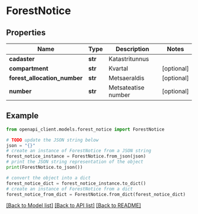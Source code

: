# ForestNotice


## Properties

Name | Type | Description | Notes
------------ | ------------- | ------------- | -------------
**cadaster** | **str** | Katastritunnus | 
**compartment** | **str** | Kvartal | [optional] 
**forest_allocation_number** | **str** | Metsaeraldis | [optional] 
**number** | **str** | Metsateatise number | [optional] 

## Example

```python
from openapi_client.models.forest_notice import ForestNotice

# TODO update the JSON string below
json = "{}"
# create an instance of ForestNotice from a JSON string
forest_notice_instance = ForestNotice.from_json(json)
# print the JSON string representation of the object
print(ForestNotice.to_json())

# convert the object into a dict
forest_notice_dict = forest_notice_instance.to_dict()
# create an instance of ForestNotice from a dict
forest_notice_from_dict = ForestNotice.from_dict(forest_notice_dict)
```
[[Back to Model list]](../README.md#documentation-for-models) [[Back to API list]](../README.md#documentation-for-api-endpoints) [[Back to README]](../README.md)


